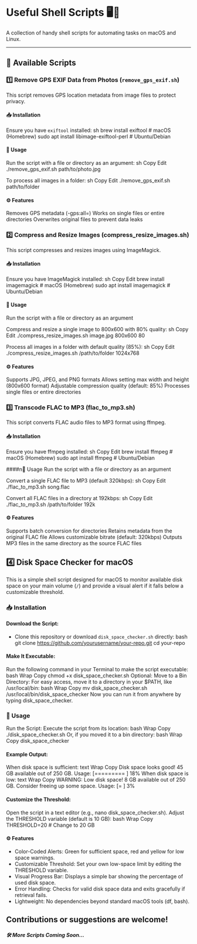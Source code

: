 # Useful Shell Scripts 🖥️📜

A collection of handy shell scripts for automating tasks on macOS and Linux.

---

## 📜 Available Scripts

### 1️⃣ Remove GPS EXIF Data from Photos (`remove_gps_exif.sh`)

This script removes GPS location metadata from image files to protect privacy.

#### 📥 Installation
Ensure you have `exiftool` installed:
sh
brew install exiftool  # macOS (Homebrew)
sudo apt install libimage-exiftool-perl  # Ubuntu/Debian

#### 🚀 Usage
Run the script with a file or directory as an argument:
sh
Copy
Edit
./remove_gps_exif.sh path/to/photo.jpg

To process all images in a folder:
sh
Copy
Edit
./remove_gps_exif.sh path/to/folder

#### ⚙️ Features
Removes GPS metadata (-gps:all=)
Works on single files or entire directories
Overwrites original files to prevent data leaks

### 2️⃣ Compress and Resize Images (compress_resize_images.sh)
This script compresses and resizes images using ImageMagick.

#### 📥 Installation
Ensure you have ImageMagick installed:
sh
Copy
Edit
brew install imagemagick  # macOS (Homebrew)
sudo apt install imagemagick  # Ubuntu/Debian

#### 🚀 Usage
Run the script with a file or directory as an argument

Compress and resize a single image to 800x600 with 80% quality:
sh
Copy
Edit
./compress_resize_images.sh image.jpg 800x600 80

Process all images in a folder with default quality (85%):
sh
Copy
Edit
./compress_resize_images.sh /path/to/folder 1024x768

#### ⚙️ Features
Supports JPG, JPEG, and PNG formats
Allows setting max width and height (800x600 format)
Adjustable compression quality (default: 85%)
Processes single files or entire directories

### 3️⃣ Transcode FLAC to MP3 (flac_to_mp3.sh)
This script converts FLAC audio files to MP3 format using ffmpeg.

#### 📥 Installation
Ensure you have ffmpeg installed:
sh
Copy
Edit
brew install ffmpeg  # macOS (Homebrew)
sudo apt install ffmpeg  # Ubuntu/Debian

####n🚀 Usage
Run the script with a file or directory as an argument

Convert a single FLAC file to MP3 (default 320kbps):
sh
Copy
Edit
./flac_to_mp3.sh song.flac

Convert all FLAC files in a directory at 192kbps:
sh
Copy
Edit
./flac_to_mp3.sh /path/to/folder 192k

#### ⚙️ Features
Supports batch conversion for directories
Retains metadata from the original FLAC file
Allows customizable bitrate (default: 320kbps)
Outputs MP3 files in the same directory as the source FLAC files

## 4️⃣ Disk Space Checker for macOS
This is a simple shell script designed for macOS to monitor available disk space on your main volume (`/`) and provide a visual alert if it falls below a customizable threshold.

### 📥 Installation

#### Download the Script:
   - Clone this repository or download `disk_space_checker.sh` directly:
     bash
     git clone https://github.com/yourusername/your-repo.git
     cd your-repo
#### Make It Executable:
Run the following command in your Terminal to make the script executable:
bash
Wrap
Copy
chmod +x disk_space_checker.sh
Optional: Move to a Bin Directory:
For easy access, move it to a directory in your $PATH, like /usr/local/bin:
bash
Wrap
Copy
mv disk_space_checker.sh /usr/local/bin/disk_space_checker
Now you can run it from anywhere by typing disk_space_checker.

### 🚀 Usage
Run the Script:
Execute the script from its location:
bash
Wrap
Copy
./disk_space_checker.sh
Or, if you moved it to a bin directory:
bash
Wrap
Copy
disk_space_checker

#### Example Output:
When disk space is sufficient:
text
Wrap
Copy
Disk space looks good!
45 GB available out of 250 GB.
Usage: [=========                                         ] 18%
When disk space is low:
text
Wrap
Copy
WARNING: Low disk space!
8 GB available out of 250 GB.
Consider freeing up some space.
Usage: [=                                                 ] 3%

#### Customize the Threshold:
Open the script in a text editor (e.g., nano disk_space_checker.sh).
Adjust the THRESHOLD variable (default is 10 GB):
bash
Wrap
Copy
THRESHOLD=20  # Change to 20 GB

#### ⚙️ Features
- Color-Coded Alerts: Green for sufficient space, red and yellow for low space warnings.
- Customizable Threshold: Set your own low-space limit by editing the THRESHOLD variable.
- Visual Progress Bar: Displays a simple bar showing the percentage of used disk space.
- Error Handling: Checks for valid disk space data and exits gracefully if retrieval fails.
- Lightweight: No dependencies beyond standard macOS tools (df, bash).

## Contributions or suggestions are welcome!

##### 🛠️ More Scripts Coming Soon...
